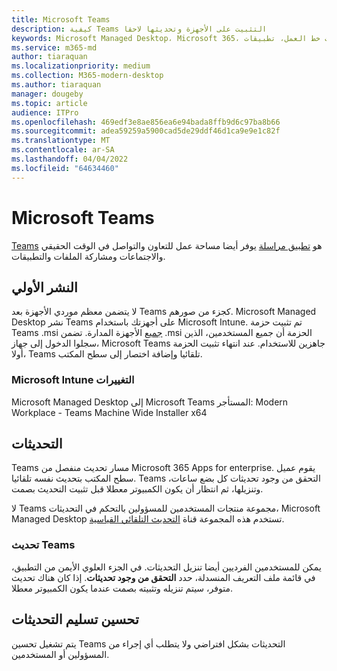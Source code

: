 ```yaml
---
title: Microsoft Teams
description: كيفية Teams التثبيت على الأجهزة وتحديثها لاحقا
keywords: Microsoft Managed Desktop، Microsoft 365، الخدمة، الوثائق، التطبيقات، تطبيقات خط العمل، تطبيقات LOB
ms.service: m365-md
author: tiaraquan
ms.localizationpriority: medium
ms.collection: M365-modern-desktop
ms.author: tiaraquan
manager: dougeby
ms.topic: article
audience: ITPro
ms.openlocfilehash: 469edf3e8ae856ea6e94bada8ffb9d6c97ba8b66
ms.sourcegitcommit: adea59259a5900cad5de29ddf46d1ca9e9e1c82f
ms.translationtype: MT
ms.contentlocale: ar-SA
ms.lasthandoff: 04/04/2022
ms.locfileid: "64634460"
---
```

# <a name="microsoft-teams"></a>Microsoft Teams

[Teams](https://www.microsoft.com/microsoft-365/microsoft-teams/group-chat-software) هو [تطبيق مراسلة](https://support.microsoft.com/office/microsoft-teams-basics-6d5f52e6-5306-4096-ac24-c3082b79eaf0) يوفر أيضا مساحة عمل للتعاون والتواصل في الوقت الحقيقي والاجتماعات ومشاركة الملفات والتطبيقات.

## <a name="initial-deployment"></a>النشر الأولي

لا يتضمن معظم موردي الأجهزة بعد Teams كجزء من صورهم. Microsoft Managed Desktop نشر Teams على أجهزتك باستخدام Microsoft Intune. تم تثبيت حزمة Teams .msi [جميع](/MicrosoftTeams/msi-deployment#how-the-microsoft-teams-msi-package-works) الأجهزة المدارة. تضمن .msi الحزمة أن جميع المستخدمين، الذين سجلوا الدخول إلى جهاز، Microsoft Teams جاهزين للاستخدام. عند انتهاء تثبيت الحزمة أولا، Teams تلقائيا وإضافة اختصار إلى سطح المكتب.

### <a name="microsoft-intune-changes"></a>Microsoft Intune التغييرات

Microsoft Managed Desktop إلى Microsoft Teams المستأجر: Modern Workplace - Teams Machine Wide Installer x64  

## <a name="updates"></a>التحديثات

Teams مسار تحديث منفصل من Microsoft 365 Apps for enterprise. يقوم عميل سطح المكتب بتحديث نفسه تلقائيا. Teams التحقق من وجود تحديثات كل بضع ساعات، وتنزيلها، ثم انتظار أن يكون الكمبيوتر معطلا قبل تثبيت التحديث بصمت.  

لا Teams مجموعة منتجات المستخدمين للمسؤولين بالتحكم في التحديثات، Microsoft Managed Desktop تستخدم هذه المجموعة قناة [التحديث التلقائي القياسية](/microsoftteams/teams-client-update#can-admins-deploy-updates-instead-of-teams-auto-updating).

### <a name="manually-updating-teams"></a>تحديث Teams

يمكن للمستخدمين الفرديين أيضا تنزيل التحديثات. في الجزء العلوي الأيمن من التطبيق، في قائمة ملف التعريف المنسدلة، حدد **التحقق من وجود تحديثات**. إذا كان هناك تحديث متوفر، سيتم تنزيله وتثبيته بصمت عندما يكون الكمبيوتر معطلا.

## <a name="delivery-optimization-of-updates"></a>تحسين تسليم التحديثات

يتم تشغيل تحسين Teams التحديثات بشكل افتراضي ولا يتطلب أي إجراء من المسؤولين أو المستخدمين.
